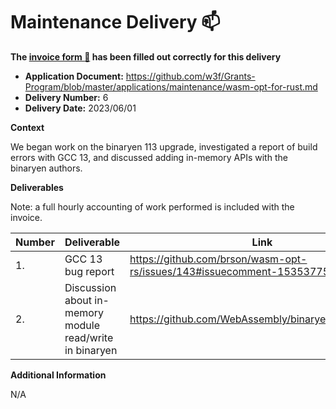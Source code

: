# Maintenance Delivery :mailbox:

**The [invoice form :pencil:](https://docs.google.com/forms/d/e/1FAIpQLSfmNYaoCgrxyhzgoKQ0ynQvnNRoTmgApz9NrMp-hd8mhIiO0A/viewform) has been filled out correctly for this delivery**  

* **Application Document:** https://github.com/w3f/Grants-Program/blob/master/applications/maintenance/wasm-opt-for-rust.md
* **Delivery Number:** 6
* **Delivery Date:** 2023/06/01


**Context**

We began work on the binaryen 113 upgrade,
investigated a report of build errors with GCC 13,
and discussed adding in-memory APIs with the binaryen authors.

**Deliverables**

Note: a full hourly accounting of work performed is included with the invoice.

| Number | Deliverable | Link | Notes |
| ------------- | ------------- | ------------- |------------- |
| 1. | GCC 13 bug report | https://github.com/brson/wasm-opt-rs/issues/143#issuecomment-1535377565 | |
| 2. | Discussion about in-memory module read/write in binaryen | https://github.com/WebAssembly/binaryen/issues/5736 | |

**Additional Information**

N/A
